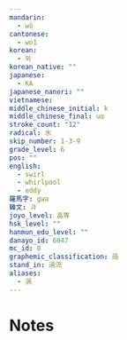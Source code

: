 ```yaml
---
mandarin:
  - wō
cantonese:
  - wo1
korean:
  - 와
korean_native: ""
japanese:
  - KA
japanese_nanori: ""
vietnamese:
middle_chinese_initial: k
middle_chinese_final: uɑ
stroke_count: "12"
radical: 水
skip_number: 1-3-9
grade_level: 6
pos: ""
english:
  - swirl
  - whirlpool
  - eddy
羅馬字: gwa
韓文: 과
joyo_level: 高等
hsk_level: ""
hanmun_edu_level: ""
danayo_id: 6047
mc_id: 0
graphemic_classification: 咼
stand_in: 渦流
aliases:
  - 涡
---
```


# Notes
